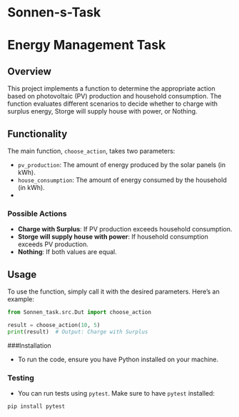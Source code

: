 # Sonnen-s-Task
# Energy Management Task

## Overview

This project implements a function to determine the appropriate action based on photovoltaic (PV) production and household consumption. The function evaluates different scenarios to decide whether to charge with surplus energy, Storge will supply house with power, or Nothing.

## Functionality

The main function, `choose_action`, takes two parameters:
- `pv_production`: The amount of energy produced by the solar panels (in kWh).
- `house_consumption`: The amount of energy consumed by the household (in kWh).
- 
### Possible Actions
- **Charge with Surplus**: If PV production exceeds household consumption.
- **Storge will supply house with power**: If household consumption exceeds PV production.
- **Nothing**: If both values are equal.

## Usage

To use the function, simply call it with the desired parameters. Here’s an example:

```python
from Sonnen_task.src.Dut import choose_action

result = choose_action(10, 5)
print(result)  # Output: Charge with Surplus
 ```

###Installation
- To run the code, ensure you have Python installed on your machine.

### Testing

- You can run tests using `pytest`. Make sure to have `pytest` installed:

```bash
pip install pytest






